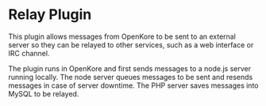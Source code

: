 # Relay Plugin

This plugin allows messages from OpenKore to be sent to an external server so they can be relayed to other services, such as a web interface or IRC channel.

The plugin runs in OpenKore and first sends messages to a node.js server running locally. The node server queues messages to be sent and resends messages in case of server downtime. The PHP server saves messages into MySQL to be relayed.
